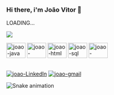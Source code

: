 ### Hi there, i'm João Vitor 👋
LOADING...

<div>
	<img src="https://github-readme-stats.vercel.app/api?username=Jottinha&show_icons=true&theme=highcontrast&include_all_commits=true&count_private=true"/>
</div>

<div>
	<p></p>
	<img aling="center" alt="joao-java" height="40" width="50" src="https://cdn.jsdelivr.net/gh/devicons/devicon/icons/java/java-original.svg">
	<img aling="center" alt="joao-spring" height="40" width="50" src="https://cdn.jsdelivr.net/gh/devicons/devicon/icons/spring/spring-original-wordmark.svg">
	<img aling="center" alt="joao-html" height="40" width="50" src="https://cdn.jsdelivr.net/gh/devicons/devicon/icons/html5/html5-original.svg">
	<img aling="center" alt="joao-sql" height="40" width="50" src="https://cdn.jsdelivr.net/gh/devicons/devicon/icons/mysql/mysql-original.svg">
	<img aling="center" alt="joao-postSql" height="40" width="50" src="https://cdn.jsdelivr.net/gh/devicons/devicon/icons/postgresql/postgresql-original.svg">
</div>

##
<div>
	<a href="https://linkedin.com/in/joão-vitor-ferreira-0744a8205"><img aling="center" alt="joao-LinkedIn" src="https://img.shields.io/badge/LinkedIn-0077B5?style=for-the-badge&logo=linkedin&logoColor=white"></a>
	<a href="mailto:joaovitorfps852@gmail.com"><img aling="center" alt="joao-gmail" src="https://img.shields.io/badge/Gmail-D14836?style=for-the-badge&logo=gmail&logoColor=white"></a>
</div>

![Snake animation](https://github.com/Jottinha/Jottinha/blob/output/github-contribution-grid-snake.svg)

